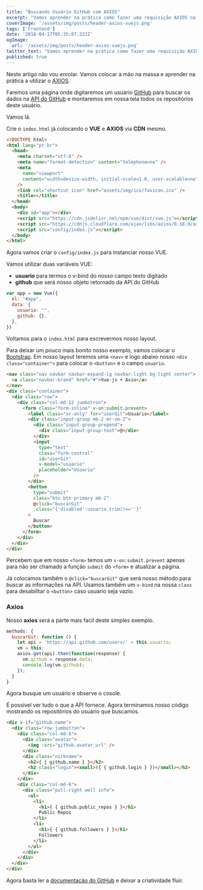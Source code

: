 ```yaml
---
title: "Buscando Usuário GitHub com AXIOS"
excerpt: "Vamos aprender na prática como fazer uma requisição AXIOS na API do GitHub."
coverImage: '/assets/img/posts/header-axios-vuejs.png'
tags: ['Frontend']
date: '2018-04-17T05:35:07.322Z'
ogImage:
  url: '/assets/img/posts/header-axios-vuejs.png'
twitter_text: "Vamos aprender na prática como fazer uma requisição AXIOS na API do GitHub."
published: true
---
```


Neste artigo não vou enrolar. Vamos colocar a mão na massa e aprender na prática a utilizar o [AXIOS](https://github.com/axios/axios).

Faremos uma página onde digitaremos um usuário [GitHub](https://github.com/) para buscar os dados na [API do GitHub](https://developer.github.com/v3/) e montaremos em nossa tela todos os repositórios deste usuário.

Vamos lá.

Crie o `index.html` já colocando o **VUE** e **AXIOS** via **CDN** mesmo.

```html
<!DOCTYPE html>
<html lang="pt-br">
  <head>
    <meta charset="utf-8" />
    <meta name="format-detection" content="telephone=no" />
    <meta
      name="viewport"
      content="width=device-width, initial-scale=1.0, user-scalable=no"
    />
    <link rel="shortcut icon" href="assets/img/ico/favicon.ico" />
    <title></title>
  </head>
  <body>
    <div id="app"></div>
    <script src="https://cdn.jsdelivr.net/npm/vue/dist/vue.js"></script>
    <script src="https://cdnjs.cloudflare.com/ajax/libs/axios/0.18.0/axios.js"></script>
    <script src="config/index.js"></script>
  </body>
</html>
```

Agora vamos criar o `config/index.js` para instanciar nosso VUE.

Vamos utilizar duas variáveis VUE:

- **usuario** para termos o v-bind do nosso campo texto digitado
- **github** que será nosso objeto retornado da API do GitHub

```javascript
var app = new Vue({
  el: "#app",
  data: {
    usuario: "",
    github: {},
  },
})
```

Voltamos para o `index.html` para escrevermos nosso layout.

Para deixar um pouco mais bonito nosso exemplo, vamos colocar o [Bootstrap](http://getbootstrap.com/).
Em nosso layout teremos uma `<nav>` e logo abaixo nosso `<div class="container">` para colocar o `<button>` e o campo `usuario`.

```html
<nav class="nav navbar navbar-expand-lg navbar-light bg-light center">
  <a class="navbar-brand" href="#">Vue-js + Axio</a>
</nav>
<div class="container">
  <div class="row">
    <div class="col-md-12 jumbotron">
      <form class="form-inline" v-on:submit.prevent>
        <label class="sr-only" for="userGit">Usuário</label>
        <div class="input-group mb-2 mr-sm-2">
          <div class="input-group-prepend">
            <div class="input-group-text">@</div>
          </div>
          <input
            type="text"
            class="form-control"
            id="userGit"
            v-model="usuario"
            placeholder="Usuario"
          />
        </div>
        <button
          type="submit"
          class="btn btn-primary mb-2"
          @click="buscarGit"
          :class="{'disabled':usuario.trim()==''}"
        >
          Buscar
        </button>
      </form>
    </div>
  </div>
</div>
```

Percebem que em nosso `<form>` temos um `v-on:submit.prevent` apenas para não ser chamado a função `submit` do `<form>` e atualizar a página.

Já colocamos também o `@click="buscarGit"` que será nosso método para buscar as informações na API. Usamos também um `v-bind` na nossa `class` para desabilitar o `<button>` caso usuario seja vazio.

### Axios

Nosso **axios** será a parte mais facil deste simples exemplo.

```javascript
methods: {
  buscarGit: function () {
    let api = 'https://api.github.com/users/' + this.usuario;
    vm = this;
    axios.get(api).then(function(response) {
      vm.github = response.data;
      console.log(vm.github);
    });
  }
}
```

Agora busque um usuário e observe o cosole.

É possível ver tudo o que a API fornece. Agora terminamos nosso código mostrando os repositórios do usuário que buscamos.

```html
<div v-if="github.name">
  <div class="row jumbotron">
    <div class="col-md-6">
      <div class="avatar">
        <img :src="github.avatar_url" />
      </div>
      <div class="nickname">
        <h2>{ { github.name } }</h2>
        <h2 class="login"><small>({ { github.login } })</small></h2>
      </div>
    </div>
    <div class="col-md-6">
      <div class="pull-right well info">
        <ul>
          <li>
            <h1>{ { github.public_repos } }</h1>
            Public Repos
          </li>
          <li>
            <h1>{ { github.followers } }</h1>
            Followers
          </li>
        </ul>
      </div>
    </div>
  </div>
</div>
```

Agora basta ler a [documentação do GitHub](https://developer.github.com/v3/) e deixar a criatividade fluir.


